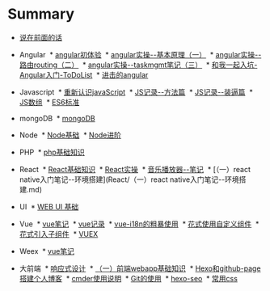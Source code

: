 # Summary

* [说在前面的话](README.md)
* Angular
  * [angular初体验](Angular/angular初体验.md)
  * [angular实操--基本原理（一）](Angular/angular实操--基本原理（一）.md)
  * [angular实操--路由routing（二）](Angular/angular实操--路由routing（二）.md)
  * [angular实操--taskmgmt笔记（三）](Angular/angular实操--taskmgmt笔记（三）.md)
  * [和我一起入坑-Angular入门-ToDoList](Angular/和我一起入坑-Angular入门-ToDoList.md)
  * [进击的angular](Angular/进击的angular.md)
* Javascript
  * [重新认识javaScript](Javascript/重新认识javaScript.md)
  * [JS记录--方法篇](Javascript/JS记录--方法篇.md)
  * [JS记录--装逼篇](Javascript/JS记录--装逼篇.md)
  * [JS数组](Javascript/JS数组.md)
  * [ES6标准](Javascript/ES6标准.md)
* mongoDB
  * [mongoDB](mongoDB/mongoDB.md)
* Node
  * [Node基础](Node/Node基础.md)
  * [Node进阶](Node/Node进阶.md)
* PHP
  * [php基础知识](php/php基础知识.md)
* React
  * [React基础知识](React/React基础知识.md)
  * [React实操](React/React实操.md)
  * [音乐播放器--笔记](React/音乐播放器--笔记.md)
  * [（一）react native入门笔记--环境搭建](React/（一）react native入门笔记--环境搭建.md)
* UI
  * [WEB UI 基础](UI/WEB-UI基础.md)
* Vue
  * [vue笔记](vue/vue笔记（一）.md)
  * [vue记录](vue/vue记录.md)
  * [vue-i18n的粗暴使用](vue/vue-i18n的粗暴使用.md)
  * [花式使用自定义组件](vue/花式使用自定义组件.md)
  * [花式引入子组件](vue/花式引入子组件.md)
  * [VUEX](vue/vuex.md)
 
* Weex
  * [vue笔记](weex/weex入坑笔记.md)
* 大前端
  * [响应式设计](大前端/响应式设计.md)
  * [（一）前端webapp基础知识](大前端/（一）前端webapp基础知识.md)
  * [Hexo和github-page搭建个人博客](大前端/Hexo和github-page搭建个人博客.md)
  * [cmder使用说明](大前端/cmder使用说明.md)
  * [Git的使用](大前端/Git的使用.md)
  * [hexo-seo](大前端/hexo-seo.md)
  * [常用css](大前端/常用css.md)





 
 



